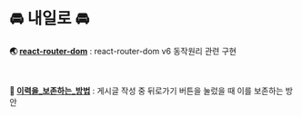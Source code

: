 # 🚘 내일로 🚘

**🌏 [react-router-dom](https://github.com/Doeunnkimm/Naeilro/tree/main/react-router-dom_v6_%EB%8F%99%EC%9E%91%EC%9B%90%EB%A6%AC)** : react-router-dom v6 동작원리 관련 구현

<br>

**📝 [이력을\_보존하는\_방법](https://github.com/Doeunnkimm/Naeilro/tree/main/%EC%9D%B4%EB%A0%A5%EC%9D%84_%EB%B3%B4%EC%A1%B4%ED%95%98%EB%8A%94_%EB%B0%A9%EB%B2%95)** : 게시글 작성 중 뒤로가기 버튼을 눌렀을 때 이를 보존하는 방안
